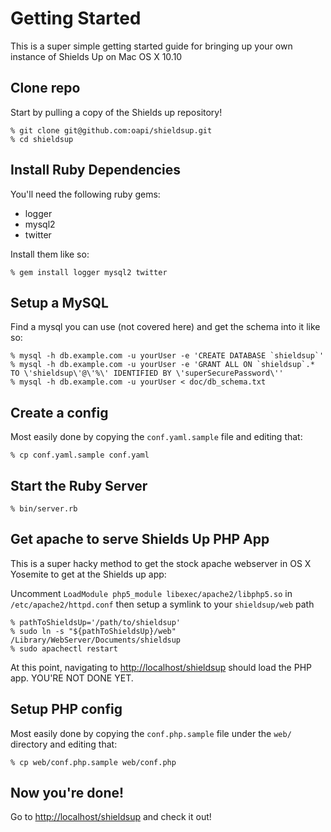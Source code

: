 Getting Started
===============

This is a super simple getting started guide for bringing up your own instance of Shields Up on Mac OS X 10.10

## Clone repo

Start by pulling a copy of the Shields up repository!

```
% git clone git@github.com:oapi/shieldsup.git
% cd shieldsup
```

## Install Ruby Dependencies

You'll need the following ruby gems:
* logger
* mysql2
* twitter

Install them like so:

```
% gem install logger mysql2 twitter
```

## Setup a MySQL

Find a mysql you can use (not covered here) and get the schema into it like so:

```
% mysql -h db.example.com -u yourUser -e 'CREATE DATABASE `shieldsup`'
% mysql -h db.example.com -u yourUser -e 'GRANT ALL ON `shieldsup`.* TO \'shieldsup\'@\'%\' IDENTIFIED BY \'superSecurePassword\''
% mysql -h db.example.com -u yourUser < doc/db_schema.txt
```

## Create a config

Most easily done by copying the `conf.yaml.sample` file and editing that:

```
% cp conf.yaml.sample conf.yaml
```

## Start the Ruby Server

```
% bin/server.rb
```

## Get apache to serve Shields Up PHP App

This is a super hacky method to get the stock apache webserver in OS X Yosemite to get at the Shields up app:

Uncomment `LoadModule php5_module libexec/apache2/libphp5.so` in `/etc/apache2/httpd.conf` then setup a symlink to your `shieldsup/web` path

```
% pathToShieldsUp='/path/to/shieldsup'
% sudo ln -s "${pathToShieldsUp}/web" /Library/WebServer/Documents/shieldsup
% sudo apachectl restart
```

At this point, navigating to [http://localhost/shieldsup](http://localhost/shieldsup) should load the PHP app. YOU'RE NOT DONE YET.

## Setup PHP config

Most easily done by copying the `conf.php.sample` file under the `web/` directory and editing that:

```
% cp web/conf.php.sample web/conf.php
```

## Now you're done!

Go to [http://localhost/shieldsup](http://localhost/shieldsup) and check it out!

